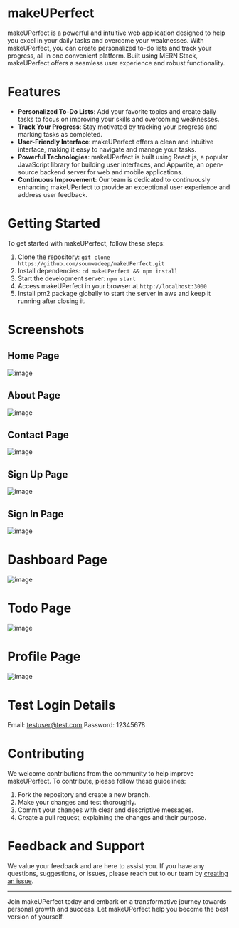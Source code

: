 # makeUPerfect

makeUPerfect is a powerful and intuitive web application designed to help you excel in your daily tasks and overcome your weaknesses. With makeUPerfect, you can create personalized to-do lists and track your progress, all in one convenient platform. Built using MERN Stack, makeUPerfect offers a seamless user experience and robust functionality.

# Features

- **Personalized To-Do Lists**: Add your favorite topics and create daily tasks to focus on improving your skills and overcoming weaknesses.
- **Track Your Progress**: Stay motivated by tracking your progress and marking tasks as completed.
- **User-Friendly Interface**: makeUPerfect offers a clean and intuitive interface, making it easy to navigate and manage your tasks.
- **Powerful Technologies**: makeUPerfect is built using React.js, a popular JavaScript library for building user interfaces, and Appwrite, an open-source backend server for web and mobile applications.
- **Continuous Improvement**: Our team is dedicated to continuously enhancing makeUPerfect to provide an exceptional user experience and address user feedback.

# Getting Started

To get started with makeUPerfect, follow these steps:

1. Clone the repository: `git clone https://github.com/soumwadeep/makeUPerfect.git`
2. Install dependencies: `cd makeUPerfect && npm install`
3. Start the development server: `npm start`
4. Access makeUPerfect in your browser at `http://localhost:3000`
5. Install pm2 package globally to start the server in aws and keep it running after closing it.

# Screenshots

## Home Page

![image](https://github.com/soumwadeep/makeUPerfect/assets/69720515/b3536eca-0867-4079-98ae-3f8b28dc6f48)

## About Page

![image](https://github.com/soumwadeep/makeUPerfect/assets/69720515/f4ad0aaa-117e-4871-9e82-64cd1b7d2b5c)

## Contact Page

![image](https://github.com/soumwadeep/makeUPerfect/assets/69720515/5905e4c2-11ba-43d1-9860-7b3e65426d10)

## Sign Up Page

![image](https://github.com/soumwadeep/makeUPerfect/assets/69720515/8ab682fa-d548-451c-8dc0-28a996c2f8be)

## Sign In Page

![image](https://github.com/soumwadeep/makeUPerfect/assets/69720515/dd851e2c-d4ee-41f9-af82-54ed44e234aa)

# Dashboard Page

![image](https://github.com/soumwadeep/makeUPerfect/assets/69720515/8958a92f-5bd8-46a1-88a4-4e461f302fbf)

# Todo Page

![image](https://github.com/soumwadeep/makeUPerfect/assets/69720515/8d609433-1aa7-4db8-8416-4ba346c51481)

# Profile Page

![image](https://github.com/soumwadeep/makeUPerfect/assets/69720515/d53e04ba-c540-485c-be1d-30efa744f509)

# Test Login Details

Email: testuser@test.com
Password: 12345678

# Contributing

We welcome contributions from the community to help improve makeUPerfect. To contribute, please follow these guidelines:

1. Fork the repository and create a new branch.
2. Make your changes and test thoroughly.
3. Commit your changes with clear and descriptive messages.
4. Create a pull request, explaining the changes and their purpose.

# Feedback and Support

We value your feedback and are here to assist you. If you have any questions, suggestions, or issues, please reach out to our team by [creating an issue](https://github.com/soumwadeep/makeUPerfect/issues).

---

Join makeUPerfect today and embark on a transformative journey towards personal growth and success. Let makeUPerfect help you become the best version of yourself.
